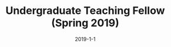 ---
title: "Undergraduate Teaching Fellow (Spring 2019)"
collection: teaching
type: "ENEE 244: Introduction to Digital Logic"
permalink: teaching/ENEE244_Spring2019
venue: "ECE Department"
date: 2019-1-1
location: "University of Maryland"
---